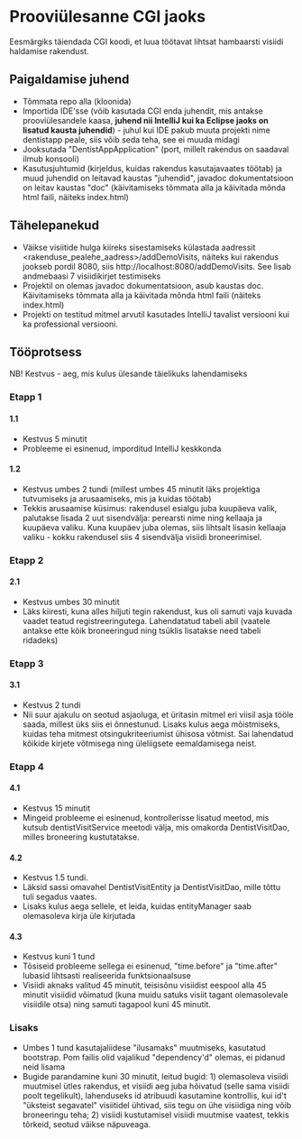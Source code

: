 # Prooviülesanne CGI jaoks
Eesmärgiks täiendada CGI koodi, et luua töötavat lihtsat hambaarsti visiidi haldamise rakendust.


## Paigaldamise juhend

* Tõmmata repo alla (kloonida)
* Importida IDE'sse (võib kasutada CGI enda juhendit, mis antakse prooviülesandele kaasa, **juhend nii IntelliJ kui ka Eclipse jaoks on lisatud kausta juhendid**) - juhul kui IDE pakub muuta projekti nime dentistapp peale, siis võib seda teha, see ei muuda midagi
* Jooksutada "DentistAppApplication" (port, millelt rakendus on saadaval ilmub konsooli)
* Kasutusjuhtumid (kirjeldus, kuidas rakendus kasutajavaates töötab) ja muud juhendid on leitavad kaustas "juhendid", javadoc dokumentatsioon on leitav kaustas "doc" (käivitamiseks tõmmata alla ja käivitada mõnda html faili, näiteks index.html)

## Tähelepanekud

* Väikse visiitide hulga kiireks sisestamiseks külastada aadressit <rakenduse_pealehe_aadress>/addDemoVisits, näiteks kui rakendus jookseb pordil 8080, siis http://localhost:8080/addDemoVisits.
See lisab andmebaasi 7 visiidikirjet testimiseks
* Projektil on olemas javadoc dokumentatsioon, asub kaustas doc. Käivitamiseks tõmmata alla ja käivitada mõnda html faili (näiteks index.html)
* Projekti on testitud mitmel arvutil kasutades IntelliJ tavalist versiooni kui ka professional versiooni.

## Tööprotsess
NB! Kestvus - aeg, mis kulus ülesande täielikuks lahendamiseks

### Etapp 1
#### 1.1
* Kestvus 5 minutit
* Probleeme ei esinenud, imporditud IntelliJ keskkonda

#### 1.2
* Kestvus umbes 2 tundi (millest umbes 45 minutit läks projektiga tutvumiseks ja arusaamiseks, mis ja kuidas töötab)
* Tekkis arusaamise küsimus: rakendusel esialgu juba kuupäeva valik, palutakse lisada 2 uut sisendvälja: perearsti nime ning kellaaja ja kuupäeva valiku.
Kuna kuupäev juba olemas, siis lihtsalt lisasin kellaaja valiku - kokku rakendusel siis 4 sisendvälja visiidi broneerimisel.

### Etapp 2
#### 2.1
* Kestvus umbes 30 minutit
* Läks kiiresti, kuna alles hiljuti tegin rakendust, kus oli samuti vaja kuvada vaadet teatud registreeringutega. Lahendatatud tabeli abil
(vaatele antakse ette kõik broneeringud ning tsüklis lisatakse need tabeli ridadeks)

### Etapp 3
#### 3.1 
* Kestvus 2 tundi
* Nii suur ajakulu on seotud asjaoluga, et üritasin mitmel eri viisil asja tööle saada, millest üks siis ei õnnestunud. Lisaks kulus aega mõistmiseks,
kuidas teha mitmest otsingukriteeriumist ühisosa võtmist. Sai lahendatud kõikide kirjete võtmisega ning üleliigsete eemaldamisega neist.

### Etapp 4
#### 4.1
* Kestvus 15 minutit
* Mingeid probleeme ei esinenud, kontrollerisse lisatud meetod, mis kutsub dentistVisitService meetodi välja, mis omakorda DentistVisitDao,
milles broneering kustutatakse.

#### 4.2
* Kestvus 1.5 tundi. 
* Läksid sassi omavahel DentistVisitEntity ja DentistVisitDao, mille tõttu tuli segadus vaates.
* Lisaks kulus aega sellele, et leida, kuidas entityManager saab olemasoleva kirja üle kirjutada

#### 4.3
* Kestvus kuni 1 tund
* Tõsiseid probleeme sellega ei esinenud, "time.before" ja "time.after" lubasid lihtsasti realiseerida funktsionaalsuse
* Visiidi aknaks valitud 45 minutit, teisisõnu visiidist eespool alla 45 minutit visiidid võimatud (kuna muidu satuks visiit tagant olemasolevale
visiidile otsa) ning samuti tagapool kuni 45 minutit.

### Lisaks
* Umbes 1 tund kasutajaliidese "ilusamaks" muutmiseks, kasutatud bootstrap. Pom failis olid vajalikud "dependency'd" olemas, ei pidanud neid lisama
* Bugide parandamine kuni 30 minutit, leitud bugid: 1) olemasoleva visiidi muutmisel ütles rakendus, et visiidi aeg juba hõivatud (selle sama visiidi poolt 
tegelikult), lahenduseks id atribuudi kasutamine kontrollis, kui id't "üksteist segavatel" visiitidel ühtivad, siis tegu on ühe visiidiga ning võib broneeringu teha; 2) visiidi kustutamisel visiidi muutmise vaatest, tekkis tõrkeid, seotud väikse näpuveaga.
